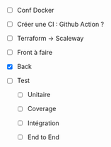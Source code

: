 * [ ] Conf Docker

* [ ] Créer une CI : Github Action ?

* [ ] Terraform → Scaleway

* [ ] Front à faire

* [x] Back

* [ ] Test
 
    - [ ] Unitaire

    - [ ] Coverage

    - [ ] Intégration

    - [ ] End to End

